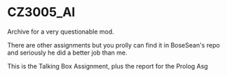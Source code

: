 # CZ3005_AI
Archive for a very questionable mod.

There are other assignments but you prolly can find it in BoseSean's repo and seriously he did a better job than me. 

This is the Talking Box Assignment, plus the report for the Prolog Asg
